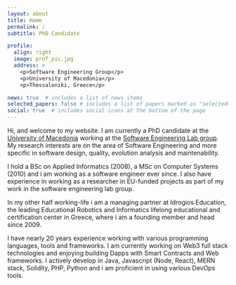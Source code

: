 ```yaml
---
layout: about
title: Home
permalink: /
subtitle: PhD Candidate 

profile:
  align: right
  image: prof_pic.jpg
  address: >
    <p>Software Engineering Group</p>
    <p>University of Macedonia</p>
    <p>Thessaloniki, Greece</p>

news: true  # includes a list of news items
selected_papers: false # includes a list of papers marked as "selected={true}"
social: true  # includes social icons at the bottom of the page
---
```


Hi, and welcome to my website. I am currently a PhD candidate at the <a href="www.uom.gr">University of Macedonia</a> working at the <a href="https://se.uom.gr">Software Engineering Lab group</a>. My research interests are on the area of Software Engineering and more specific in software design, quality, evolution analysis and maintenability. 

I hold a BSc on Applied Informatics (2008), a MSc on Computer Systems (2010) and i am working as a software engineer ever since. I also have experience in working as a researcher in EU-funded projects as part of my work in the software engineering lab group.

In my other half working-life i am a managing partner at Idrogios Education, the leading Educational Robotics and Informatics lifelong educational and certification center in Greece, where i am a founding member and head since 2009.

I have nearly 20 years experience working with various programming languages, tools and frameworks. I am currently working on Web3 full stack technologies and enjoying building Dapps with Smart Contracts and Web frameworks. I actively develop in Java, Javascript (Node, React), MERN stack, Solidity, PHP, Python and i am proficient in using various DevOps tools. 
